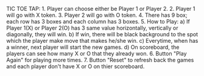 TIC TOE TAP:
    1. Player can choose either be Player 1 or Player 2.
    2. Player 1 will go with X token.
    3. Player 2 will go with O token.
    4. There has 9 box; each row has 3 boxes and each column has 3 boxes.
    5. How to Play:
      a) If Player 1(X) or Player 2(O) has 3 same value horizontally, vertically or diagonally, they will win.
      b) If win, there will be black background to the spot which the player make move that makes he/she win.
      c) Everytime, when has a winner, next player will start the new games.
      d) On scoreboard, the players can see how many X or O that they already won.
    6. Button "Play Again" for playing more times.
    7. Button "Reset" to refresh back the games and each player don't have X or O on thier scoreboard.